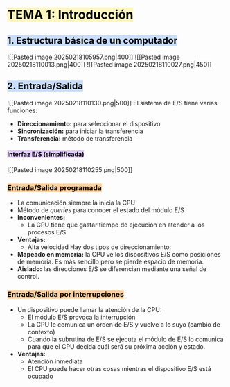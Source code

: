 # <mark style="background: #FFF3A3A6;">TEMA 1: Introducción</mark>
## <mark style="background: #ADCCFFA6;">1. Estructura básica de un computador</mark>
![[Pasted image 20250218105957.png|400]]
![[Pasted image 20250218110013.png|400]]
![[Pasted image 20250218110027.png|450]]
## <mark style="background: #ADCCFFA6;">2. Entrada/Salida</mark>
![[Pasted image 20250218110130.png|500]]
El sistema de E/S tiene varias funciones:
- **Direccionamiento:** para seleccionar el dispositivo
- **Sincronización:** para iniciar la transferencia
- **Transferencia:** método de transferencia
#### <mark style="background: #D2B3FFA6;">Interfaz E/S (simplificada)</mark>

![[Pasted image 20250218110255.png|500]]
### <mark style="background: #FFB86CA6;">Entrada/Salida programada</mark>
- La comunicación siempre la inicia la CPU
- Método de _queries_ para conocer el estado del módulo E/S
- **Inconvenientes:**
	- La CPU tiene que gastar tiempo de ejecución en atender a los procesos E/S
- **Ventajas:**
	- Alta velocidad
Hay dos tipos de direccionamiento:
- **Mapeado en memoria:** la CPU ve los dispositivos E/S como posiciones de memoria. Es más sencillo pero se pierde espacio de memoria.
- **Aislado:** las direcciones E/S se diferencian mediante una señal de control.
### <mark style="background: #FFB86CA6;">Entrada/Salida por interrupciones</mark>
- Un dispositivo puede llamar la atención de la CPU:
	- El módulo E/S provoca la interrupción
	- La CPU le comunica un orden de E/S y vuelve a lo suyo (cambio de contexto)
	- Cuando la subrutina de E/S se ejecuta el módulo de E/S lo comunica para que el CPU decida cuál será su próxima acción y estado.
- **Ventajas:**
	- Atención inmediata
	- El CPU puede hacer otras cosas mientras el dispositivo E/S está ocupado
